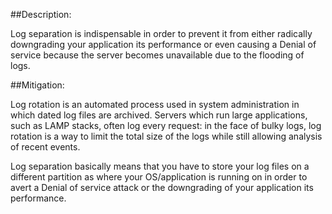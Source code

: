 ##Description:

Log separation is indispensable in order to prevent it from either radically downgrading your
application its performance or even causing a Denial of service because the server becomes
unavailable due to the flooding of logs.

##Mitigation:

Log rotation is an automated process used in system administration in which dated log
files are archived. Servers which run large applications, such as LAMP stacks, often
log every request: in the face of bulky logs, log rotation is a way to limit the total
size of the logs while still allowing analysis of recent events.

Log separation basically means that you have to store your log files on a different partition
as where your OS/application is running on in order to avert a Denial of service attack or the downgrading
of your application its performance.
